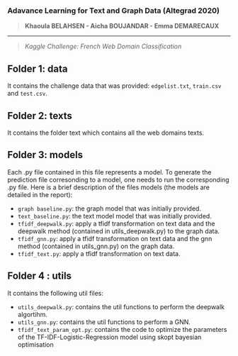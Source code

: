 ### Adavance Learning for Text and Graph Data (Altegrad 2020)
>**Khaoula BELAHSEN - Aicha BOUJANDAR - Emma DEMARECAUX**
************************
>*Kaggle Challenge: French Web Domain Classification*

## Folder 1: data 
It contains the challenge data that was provided: `edgelist.txt`, `train.csv` and `test.csv`.

## Folder 2: texts 
It contains the folder text which contains all the web domains texts.

## Folder 3: models 
Each .py file contained in this file represents a model. To generate the prediction file corresonding to a model, one needs to run the corresponding .py file. Here is a brief description of the files models (the models are detailed in the report):
* `graph baseline.py`: the graph model that was initially provided.
* `text_baseline.py`: the text model model that was initially provided.
* `tfidf_deepwalk.py`: apply a tfidf transformation on text data and the deepwalk method (contained in utils_deepwalk.py) to the graph data.
* `tfidf_gnn.py`: apply a tfidf transformation on text data and the gnn method (contained in utils_gnn.py) on the graph data.
* `tfidf_text.py`: apply a tfidf transformation on text data.

## Folder 4 : utils 
It contains the following util files:
* `utils_deepwalk.py`: contains the util functions to perform the deepwalk algortihm.
* `utils_gnn.py`: contains the util functions to perform a GNN.
* `tfidf_text_param_opt.py`: contains the code to optimize the parameters of the TF-IDF-Logistic-Regression model using skopt bayesian optimisation
